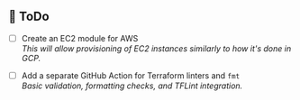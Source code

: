 ## 🧠 ToDo

- [ ] Create an EC2 module for AWS  
      _This will allow provisioning of EC2 instances similarly to how it's done in GCP._

- [ ] Add a separate GitHub Action for Terraform linters and `fmt`  
      _Basic validation, formatting checks, and TFLint integration._  